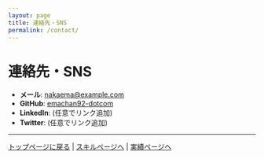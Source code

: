 ```yaml
---
layout: page
title: 連絡先・SNS
permalink: /contact/
---
```


# 連絡先・SNS

- **メール**: nakaema@example.com  
- **GitHub**: [emachan92-dotcom](https://github.com/emachan92-dotcom)  
- **LinkedIn**: (任意でリンク追加)  
- **Twitter**: (任意でリンク追加)  

---

[トップページに戻る](./) | [スキルページへ](./skills/) | [実績ページへ](./projects/)

